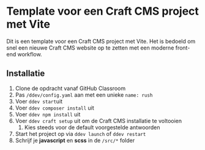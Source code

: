 # Template voor een Craft CMS project met Vite
Dit is een template voor een Craft CMS project met Vite. Het is bedoeld om snel een nieuwe Craft CMS website op te zetten met een moderne front-end workflow.

## Installatie
1. Clone de opdracht vanaf GitHub Classroom 
2. Pas `/ddev/config.yaml` aan met een unieke `name: rush`
3. Voer `ddev start`uit
4. Voer `ddev composer install` uit
5. Voer `ddev npm install` uit
6. Voer `ddev craft setup` uit om de Craft CMS installatie te voltooien
    1. Kies steeds voor de default voorgestelde antwoorden
7. Start het project op via `ddev launch` of `ddev restart`
8. Schrijf je **javascript** en **scss** in de `/src/*` folder
